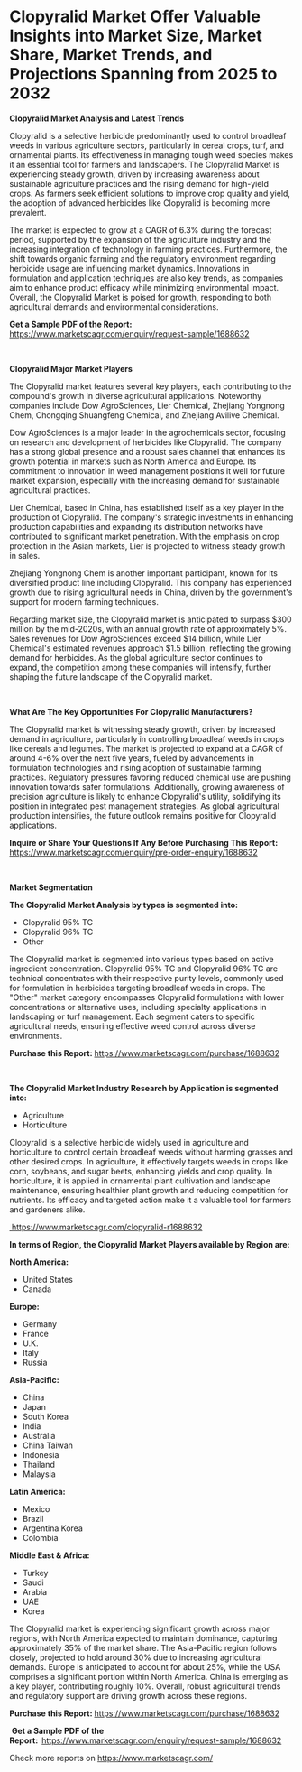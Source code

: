 <p><h1>Clopyralid Market Offer Valuable Insights into Market Size, Market Share, Market Trends, and Projections Spanning from 2025 to 2032</h1></p><p><strong>Clopyralid Market Analysis and Latest Trends</strong></p>
<p><p>Clopyralid is a selective herbicide predominantly used to control broadleaf weeds in various agriculture sectors, particularly in cereal crops, turf, and ornamental plants. Its effectiveness in managing tough weed species makes it an essential tool for farmers and landscapers. The Clopyralid Market is experiencing steady growth, driven by increasing awareness about sustainable agriculture practices and the rising demand for high-yield crops. As farmers seek efficient solutions to improve crop quality and yield, the adoption of advanced herbicides like Clopyralid is becoming more prevalent.</p><p>The market is expected to grow at a CAGR of 6.3% during the forecast period, supported by the expansion of the agriculture industry and the increasing integration of technology in farming practices. Furthermore, the shift towards organic farming and the regulatory environment regarding herbicide usage are influencing market dynamics. Innovations in formulation and application techniques are also key trends, as companies aim to enhance product efficacy while minimizing environmental impact. Overall, the Clopyralid Market is poised for growth, responding to both agricultural demands and environmental considerations.</p></p>
<p><strong>Get a Sample PDF of the Report:&nbsp;</strong> <a href="https://www.marketscagr.com/enquiry/request-sample/1688632?utm_campaign=2467&utm_medium=2&utm_source=Github&utm_content=ia&utm_term=31032025&utm_id=clopyralid">https://www.marketscagr.com/enquiry/request-sample/1688632</a></p>
<p>&nbsp;</p>
<p><strong>Clopyralid Major Market Players</strong></p>
<p><p>The Clopyralid market features several key players, each contributing to the compound's growth in diverse agricultural applications. Noteworthy companies include Dow AgroSciences, Lier Chemical, Zhejiang Yongnong Chem, Chongqing Shuangfeng Chemical, and Zhejiang Avilive Chemical.</p><p>Dow AgroSciences is a major leader in the agrochemicals sector, focusing on research and development of herbicides like Clopyralid. The company has a strong global presence and a robust sales channel that enhances its growth potential in markets such as North America and Europe. Its commitment to innovation in weed management positions it well for future market expansion, especially with the increasing demand for sustainable agricultural practices.</p><p>Lier Chemical, based in China, has established itself as a key player in the production of Clopyralid. The company's strategic investments in enhancing production capabilities and expanding its distribution networks have contributed to significant market penetration. With the emphasis on crop protection in the Asian markets, Lier is projected to witness steady growth in sales.</p><p>Zhejiang Yongnong Chem is another important participant, known for its diversified product line including Clopyralid. This company has experienced growth due to rising agricultural needs in China, driven by the government's support for modern farming techniques. </p><p>Regarding market size, the Clopyralid market is anticipated to surpass $300 million by the mid-2020s, with an annual growth rate of approximately 5%. Sales revenues for Dow AgroSciences exceed $14 billion, while Lier Chemical's estimated revenues approach $1.5 billion, reflecting the growing demand for herbicides. As the global agriculture sector continues to expand, the competition among these companies will intensify, further shaping the future landscape of the Clopyralid market.</p></p>
<p>&nbsp;</p>
<p><strong>What Are The Key Opportunities For Clopyralid Manufacturers?</strong></p>
<p><p>The Clopyralid market is witnessing steady growth, driven by increased demand in agriculture, particularly in controlling broadleaf weeds in crops like cereals and legumes. The market is projected to expand at a CAGR of around 4-6% over the next five years, fueled by advancements in formulation technologies and rising adoption of sustainable farming practices. Regulatory pressures favoring reduced chemical use are pushing innovation towards safer formulations. Additionally, growing awareness of precision agriculture is likely to enhance Clopyralid's utility, solidifying its position in integrated pest management strategies. As global agricultural production intensifies, the future outlook remains positive for Clopyralid applications.</p></p>
<p><strong>Inquire or Share Your Questions If Any Before Purchasing This Report:</strong> <a href="https://www.marketscagr.com/enquiry/pre-order-enquiry/1688632?utm_campaign=2467&utm_medium=2&utm_source=Github&utm_content=ia&utm_term=31032025&utm_id=clopyralid">https://www.marketscagr.com/enquiry/pre-order-enquiry/1688632</a></p>
<p>&nbsp;</p>
<p><strong>Market Segmentation</strong></p>
<p><strong>The Clopyralid Market Analysis by types is segmented into:</strong></p>
<p><ul><li>Clopyralid 95% TC</li><li>Clopyralid 96% TC</li><li>Other</li></ul></p>
<p><p>The Clopyralid market is segmented into various types based on active ingredient concentration. Clopyralid 95% TC and Clopyralid 96% TC are technical concentrates with their respective purity levels, commonly used for formulation in herbicides targeting broadleaf weeds in crops. The "Other" market category encompasses Clopyralid formulations with lower concentrations or alternative uses, including specialty applications in landscaping or turf management. Each segment caters to specific agricultural needs, ensuring effective weed control across diverse environments.</p></p>
<p><strong>Purchase this Report:&nbsp;</strong><a href="https://www.marketscagr.com/purchase/1688632?utm_campaign=2467&utm_medium=2&utm_source=Github&utm_content=ia&utm_term=31032025&utm_id=clopyralid">https://www.marketscagr.com/purchase/1688632</a></p>
<p>&nbsp;</p>
<p><strong>The Clopyralid Market Industry Research by Application is segmented into:</strong></p>
<p><ul><li>Agriculture</li><li>Horticulture</li></ul></p>
<p><p>Clopyralid is a selective herbicide widely used in agriculture and horticulture to control certain broadleaf weeds without harming grasses and other desired crops. In agriculture, it effectively targets weeds in crops like corn, soybeans, and sugar beets, enhancing yields and crop quality. In horticulture, it is applied in ornamental plant cultivation and landscape maintenance, ensuring healthier plant growth and reducing competition for nutrients. Its efficacy and targeted action make it a valuable tool for farmers and gardeners alike.</p></p>
<p><a href="https://www.marketscagr.com/clopyralid-r1688632?utm_campaign=2467&utm_medium=2&utm_source=Github&utm_content=ia&utm_term=31032025&utm_id=clopyralid">&nbsp;https://www.marketscagr.com/clopyralid-r1688632</a></p>
<p><strong>In terms of Region, the Clopyralid Market Players available by Region are:</strong></p>
<p>
    <p> <strong> North America: </strong>
        <ul>
            <li>United States</li>
            <li>Canada</li>
        </ul>
        </p> 
    <p> <strong> Europe: </strong>
        <ul>
            <li>Germany</li>
            <li>France</li>
            <li>U.K.</li>
            <li>Italy</li>
            <li>Russia</li>
        </ul>
        </p> 
    <p> <strong> Asia-Pacific: </strong>
        <ul>
            <li>China</li>
            <li>Japan</li>
            <li>South Korea</li>
            <li>India</li>
            <li>Australia</li>
            <li>China Taiwan</li>
            <li>Indonesia</li>
            <li>Thailand</li>
            <li>Malaysia</li>
        </ul>
        </p> 
    <p> <strong> Latin America: </strong>
        <ul>
            <li>Mexico</li>
            <li>Brazil</li>
            <li>Argentina Korea</li>
            <li>Colombia</li>
        </ul>
        </p> 
    <p> <strong> Middle East & Africa: </strong>
        <ul>
            <li>Turkey</li>
            <li>Saudi</li>
            <li>Arabia</li>
            <li>UAE</li>
            <li>Korea</li>
        </ul>
    </p>
    </p>
<p><p>The Clopyralid market is experiencing significant growth across major regions, with North America expected to maintain dominance, capturing approximately 35% of the market share. The Asia-Pacific region follows closely, projected to hold around 30% due to increasing agricultural demands. Europe is anticipated to account for about 25%, while the USA comprises a significant portion within North America. China is emerging as a key player, contributing roughly 10%. Overall, robust agricultural trends and regulatory support are driving growth across these regions.</p></p>
<p><strong>Purchase this Report: </strong><a href="https://www.marketscagr.com/purchase/1688632?utm_campaign=2467&utm_medium=2&utm_source=Github&utm_content=ia&utm_term=31032025&utm_id=clopyralid">https://www.marketscagr.com/purchase/1688632</a></p>
<p>&nbsp;<strong>Get a Sample PDF of the Report:&nbsp;&nbsp;</strong><a href="https://www.marketscagr.com/enquiry/request-sample/1688632?utm_campaign=2467&utm_medium=2&utm_source=Github&utm_content=ia&utm_term=31032025&utm_id=clopyralid">https://www.marketscagr.com/enquiry/request-sample/1688632</a></p>
<p><strong></strong></p>
<p>Check more reports on <a href="https://www.marketscagr.com/?utm_campaign=2467&utm_medium=2&utm_source=Github&utm_content=ia&utm_term=31032025&utm_id=clopyralid">https://www.marketscagr.com/</a></p>